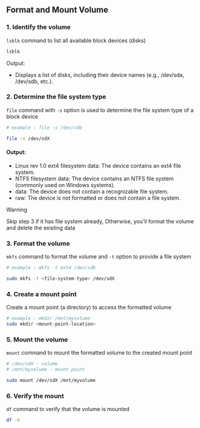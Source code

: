 ## Format and Mount Volume

### 1. Identify the volume

`lsblk` command to list all available block devices (disks)
```sh
lsblk
```
Output:
- Displays a list of disks, including their device names (e.g., /dev/sda, /dev/sdb, etc.).


### 2. Determine the file system type
`file` command with `-s` option is used to determine the file system type of a block device

```sh
# example : file -s /dev/sdb

file -s /dev/sdX
```
#### Output:
- Linux rev 1.0 ext4 filesystem data: The device contains an ext4 file system.
- NTFS filesystem data: The device contains an NTFS file system (commonly used on Windows systems).
- data: The device does not contain a recognizable file system.
- raw: The device is not formatted or does not contain a file system.


> [!WARNING]
> Skip step 3 if it has file system already, Otherwise, you'll format the volume and delete the existing data

### 3. Format the volume
`mkfs` command to format the volume and `-t` option to provide a file system

```sh
# example : mkfs -t ext4 /dev/sdb

sudo mkfs -t <file-system-type> /dev/sdX
```

### 4. Create a mount point
Create a mount point (a directory) to access the formatted volume

```sh
# example : mkdir /mnt/myvolume
sudo mkdir <mount-point-location>
```

### 5. Mount the volume
`mount` command to mount the formatted volume to the created mount point

```sh
# /dev/sdX - volume
# /mnt/myvolume - mount point

sudo mount /dev/sdX /mnt/myvolume
```

### 6. Verify the mount
`df` command to verify that the volume is mounted

```sh
df -h
```
